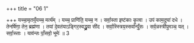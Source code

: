 +++
title = "06 1"

+++
यच्चा॒मृतय्ँ॒यच्च॒ मर्त्य॑म् । यच्च॒ प्राणि॑ति॒ यच्च॒ न । सर्वा॒स्ता इष्ट॑काः कृ॒त्वा । उप॑ काम॒दुघा॑ दधे । तेनर्षि॑णा॒ तेन॒ ब्रह्म॑णा । तया॑ दे॒वत॑याऽङ्गिर॒स्वद्ध्रु॒वा सी॑द । सर्वा॒स्स्त्रिय॒स्सर्वा॑न्पुँ॒सः । सर्व॒न्नस्त्री॑पुमञ्च॒ यत् । सर्वा॒स्ताः । याव॑न्तः पाँ॒सवो॒ भूमेः॑ ॥ 3

